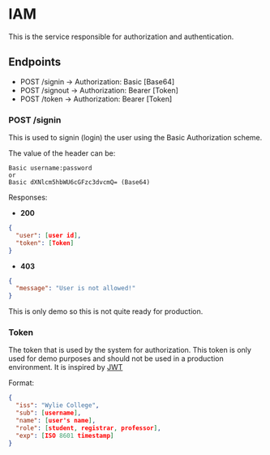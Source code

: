 # IAM
This is the service responsible for authorization and authentication.

## Endpoints
* POST /signin -> Authorization: Basic [Base64]
* POST /signout -> Authorization: Bearer [Token]
* POST /token -> Authorization: Bearer [Token]

### POST /signin
This is used to signin (login) the user using the Basic Authorization scheme.

The value of the header can be:
```text
Basic username:password 
or
Basic dXNlcm5hbWU6cGFzc3dvcmQ= (Base64)
```

Responses:
* **200**
```json
{
  "user": [user id],
  "token": [Token]
}
```
* **403**
```json
{
  "message": "User is not allowed!"
}
``` 

This is only demo so this is not quite ready for production.
### Token
The token that is used by the system for authorization.
This token is only used for demo purposes and should not be used in a
production environment.  It is inspired by [JWT](https://jwt.io/)

Format:
```json
{
  "iss": "Wylie College",
  "sub": [username],
  "name": [user's name],
  "role": [student, registrar, professor],
  "exp": [ISO 8601 timestamp]
}
```

